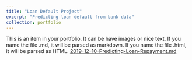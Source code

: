 ```yaml
---
title: "Loan Default Project"
excerpt: "Predicting loan default from bank data"
collection: portfolio
---
```


This is an item in your portfolio. It can be have images or nice text. If you name the file .md, it will be parsed as markdown. If you name the file .html, it will be parsed as HTML. 
[2019-12-10-Predicting-Loan-Repayment.md](https://github.com/vchen007/vchen007.github.io/files/13883085/2019-12-10-Predicting-Loan-Repayment.md)
